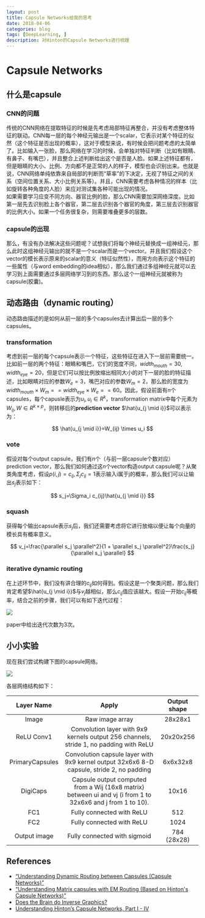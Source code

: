 ```yaml
---
layout: post
title: Capsule Networks给我的思考
date: 2018-04-06
categories: blog
tags: [DeepLearning, ]
description: 对Hinton的Capsule Networks进行梳理
---
```


# Capsule Networks

## 什么是capsule

### CNN的问题

传统的CNN网络在提取特征的时候是先考虑局部特征再整合，并没有考虑整体特征的联动。CNN每一层的每个神经元输出是一个scalar，它表示对某个特征的似然（这个特征是否出现的概率），这对于模型来说，有时候会把问题考虑的太简单了。比如输入一张脸，那么网络在学习的时候，会单独对特征判断（比如有眼睛、有鼻子、有嘴巴），并且整合上述判断给出这个是否是人脸。如果上述特征都有，但是眼睛的大小、比例、方向都不是正常的人的样子，模型也会识别出来。也就是说，CNN网络单纯依靠来自局部的判断而“草率”的下决定，无视了特征之间的关系（空间位置关系、大小比例关系等）。并且，CNN需要考虑各种情况的样本（比如旋转各种角度的人脸）来应对测试集各种可能出现的情况。  
如果需要学习应变不同方向、器官比例的脸，那么CNN需要加深网络深度。比如第一层先去识别脸上各个器官，第二层去识别各个器官的角度，第三层去识别器官的比例大小。如果一个任务很复杂，则需要堆叠更多的层数。

### capsule的出现

那么，有没有办法解决这些问题呢？试想我们将每个神经元替换成一组神经元，那么此时这组神经元输出的就不是一个scalar而是一个vector。并且我们假设这个vector的模长表示原来的scalar的意义（特征似然性），而用方向表示这个特征的一些属性（与word embedding的idea相似），那么我们通过多组神经元就可以去学习到上面需要通过多层网络学习到的东西。那么这个一组神经元就被称为capsule(胶囊)。

## 动态路由（dynamic routing）

动态路由描述的是如何从前一层的多个capsules去计算出后一层的多个capsules。

### transformation

考虑到前一层的每个capsule表示一个特征，这些特征在进入下一层前需要统一。比如前一层的两个特征：眼睛和嘴巴，它们的宽度不同，$width_{mouth}=30, width_{eye}=20$，但是它们可以按比例放缩出相同大小的对下一层的脸的特征描述，比如眼睛对应的参数$W_e=3$，嘴巴对应的参数$W_m=2$，那么脸的宽度为$width_{mouth} \times W_m==width_{eye} \times W_e==60$。因此，假设前面有$n$个capsules，每个capusle表示为$u_i, u_i \in R^{k}$，transformation matrix中每个元素为$W_{ij}, W \in R^{k \times p}$，则转移后的**prediction vector** $\hat{u_{j \mid i}}$可以表示为：  

$$
\hat{u_{j \mid i}}=W_{ij} \times u_i
$$

### vote

假设对每个output capsule，我们有$n$个（与前一层capsule个数对应）prediction vector，那么我们如何通过这$n$个vector构造output capsule呢？从聚类角度考虑，假设$p(i,j)=c_{ij}, \Sigma_{j}c_{ij}=1$表示输入i属于j的概率，那么我们可以让输出$s_j$表示如下：

$$
s_j=\Sigma_i c_{ij}\hat{u_{j \mid i}}
$$

### squash

获得每个输出capsule表示$s_j$后，我们还需要考虑将它进行放缩以便让每个向量的模长具有概率意义。

$$
v_j=\frac{\parallel s_j \parallel^2}{1 + \parallel s_j \parallel^2}\frac{s_j}{\parallel s_j \parallel}
$$

### iterative dynamic routing

在上述环节中，我们没有讲合理的$c_{ij}$如何得到。假设这是一个聚类问题，那么我们肯定希望$\hat{u_{j \mid i}}$与$v_j$越相似，那么$c_{ij}$值应该越大。假设一开始$c_{ij}$等概率，结合之前的步骤，我们可以有如下迭代过程：

![](https://jhui.github.io/assets/capsule/alg.jpg)

paper中给出迭代次数为3次。

## 小小实验

现在我们尝试构建下图的capsule网络。

![](https://jhui.github.io/assets/capsule/arch1.jpg)

各层网络结构如下：

Layer Name|Apply|Output shape
:-:|:-:|:-:
Image|Raw image array|28x28x1
ReLU Conv1|Convolution layer with 9x9 kernels output 256 channels, stride 1, no padding with ReLU|20x20x256
PrimaryCapsules|Convolution capsule layer with 9x9 kernel output 32x6x6 8-D capsule, stride 2, no padding|6x6x32x8
DigiCaps|Capsule output computed from a Wij (16x8 matrix) between ui and vj (i from 1 to 32x6x6 and j from 1 to 10).|10x16
FC1|Fully connected with ReLU|512
FC2|Fully connected with ReLU|1024
Output image|Fully connected with sigmoid|784 (28x28)


## References

* [“Understanding Dynamic Routing between Capsules (Capsule Networks)”](https://jhui.github.io/2017/11/03/Dynamic-Routing-Between-Capsules/)
* [“Understanding Matrix capsules with EM Routing (Based on Hinton's Capsule Networks)”](https://jhui.github.io/2017/11/14/Matrix-Capsules-with-EM-routing-Capsule-Network/)
* [Does the Brain do Inverse Graphics?](http://cseweb.ucsd.edu/~gary/cs200/s12/Hinton.pdf)
* [Understanding Hinton’s Capsule Networks, Part I - IV](https://medium.com/ai%C2%B3-theory-practice-business/understanding-hintons-capsule-networks-part-i-intuition-b4b559d1159b)